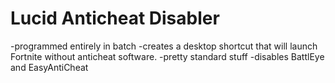 # Lucid Anticheat Disabler

-programmed entirely in batch
-creates a desktop shortcut that will launch Fortnite without anticheat software.
-pretty standard stuff
-disables BattlEye and EasyAntiCheat
